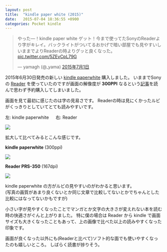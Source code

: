 ```yaml
---
layout: post
title:  "kindle paper white (2015)"
date:   2015-07-04 18:36:55 +0900
categories: Pocket kindle
---
```


<blockquote class="twitter-tweet" data-lang="ja"><p lang="ja" dir="ltr">やった―！kindle paper white ゲット！今まで使ってたSonyのReaderより字がキレイ。バックライトがついてるおかげで暗い部屋でも見やすいしいままでよりReaderの時よりグッと良くなった。 <a href="http://t.co/5ZEvCpL79G">pic.twitter.com/5ZEvCpL79G</a></p>&mdash; yamagh (@_yama) <a href="https://twitter.com/_yama/status/616253832658464768">2015年7月1日</a></blockquote>
<script async src="//platform.twitter.com/widgets.js" charset="utf-8"></script>

2015年6月30日発売の新しい [kindle paperwhite](http://www.amazon.co.jp/dp/B00QJDQM9U) 購入しました。
いままでSonyの [Reader](http://www.sony.jp/reader/) を使っていたのですが画面の解像度が **300PPI** なるという[記事](http://www.gizmodo.jp/2015/06/kindle_paperwhite214280.html)を読んで思わず予約購入してしまいました。

画面を見て最初に感じたのは字の見易さです。
Readerの時は見にくかったルビがくっきりとしていてとても読みやすいです。

左: kindle paperwhite 　 右: Reader

<span itemtype="http://schema.org/Photograph" itemscope="itemscope"><img class="magnifiable" src="https://lh3.googleusercontent.com/-GFplgElK-a4/VZeV_RCseHI/AAAAAAAAOzw/2MD1BGHAkIs/s1024/thumb_DSC03248_1024.jpg" itemprop="image"></span>

拡大して比べてみるとこんな感じです。

**kindle paperwhite** (300ppi)

<span itemtype="http://schema.org/Photograph" itemscope="itemscope"><img class="magnifiable" src="https://lh3.googleusercontent.com/-tlgFsdo-Jeg/VZebnfGFMDI/AAAAAAAAO1E/1guyAuDs7d8/s1024/IMG_1176.JPG" itemprop="image"></span>

**Reader PRS-350** (167dpi)

<span itemtype="http://schema.org/Photograph" itemscope="itemscope"><img class="magnifiable" src="https://lh3.googleusercontent.com/-194vrmVl7uU/VZebwVVQrbI/AAAAAAAAO1c/Gg7trExIir0/s1024/IMG_1179.JPG" itemprop="image"></span>

kindle paperwhite の方がルビの見やすいのがわかると思います。  
(写真の画質があまり良くないとか同じ文章で比較してないとかでちゃんとした比較にはなってないかもですが)

小さい字が見やすくなったことでマンガとか文字の大きさが変えれない本を読む時の快適さがぐんと上がりました。
特に僕の場合は Reader から kindle で画面サイズも大きくなったこともあって、上の画像で比べた以上の読みやすくなった印象です。

画面が良くなった以外にも(Readerと比べて)ソフト的な面でも使いやすくなったのも嬉しいところ。
しばらく読書が捗りそう。


